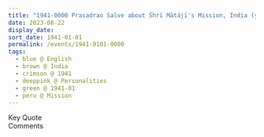 ```yaml
---
title: "1941-0000 Prasadrao Salve about Śhrī Mātājī's Mission, India (year not sure)"
date: 2023-08-22
display_date: 
sort_date: 1941-01-01
permalink: /events/1941-0101-0000
tags:
  - blue @ English
  - brown @ India
  - crimson @ 1941
  - deeppink @ Personalities
  - green @ 1941-01
  - peru @ Mission
---
```


<wave-list>
  <list-title color="green" width="75">Key Quote</list-title>
  <list-item color="BlanchedAlmond"  width="200"></list-item>
  <list-item color="Lavender"></list-item>
  <list-item color="BlanchedAlmond"></list-item>
</wave-list>

<br>

<wave-list>
  <list-title color="green" width="75">Comments</list-title>
  <list-item color="BlanchedAlmond"  width="200"></list-item>
  <list-item color="Lavender"></list-item>
  <list-item color="BlanchedAlmond"></list-item>
</wave-list>
